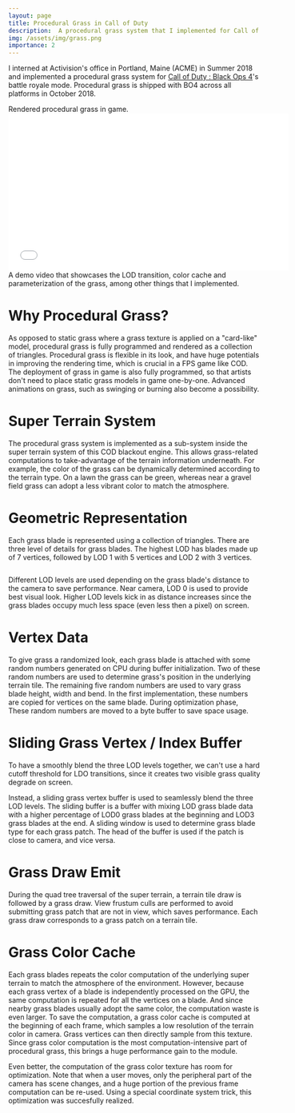 ```yaml
---
layout: page
title: Procedural Grass in Call of Duty
description:  A procedural grass system that I implemented for Call of Duty Black Ops 4 [Internship, Summer 2018]
img: /assets/img/grass.png
importance: 2
---
```


I interned at Activision's office in Portland, Maine (ACME) in Summer 2018 and implemented a procedural grass system for [Call of Duty : Black Ops 4](https://www.callofduty.com/blackops4)'s battle royale mode. Procedural grass is shipped with BO4 across all platforms in October 2018.



<div class="row">
    <div class="col-sm mt-3 mt-md-0">
        <img class="img-fluid rounded z-depth-1" src="{{ '/assets/projects/grass/down-Lake 1.png' | relative_url }}" alt="" title="example image"/>
    </div>
</div>
<div class="caption">
    Rendered procedural grass in game.
</div>


<div class="row justify-content-sm-center">
    <iframe class="rounded z-depth-1"  width="560" height="315" src="//www.youtube.com/embed/FXXzZuo9TPc" frameborder="0"> </iframe>

</div>
<div class="caption">
    A demo video that showcases the LOD transition, color cache and parameterization of the grass, among other things that I implemented.
</div>


# Why Procedural Grass?
  As opposed to static grass where a grass texture is applied on a "card-like" model, procedural grass is fully programmed and rendered as a collection of triangles. Procedural grass is flexible in its look, and have huge potentials in improving the rendering time, which is crucial in a FPS game like COD. The deployment of grass in game is also fully programmed, so that artists don't need to place static grass models in game one-by-one. Advanced animations on grass, such as swinging or burning also become a possibility.

# Super Terrain System
  The procedural grass system is implemented as a sub-system inside the super terrain system of this COD blackout engine. This allows grass-related computations to take-advantage of the terrain information underneath. For example, the color of the grass can be dynamically determined according to the terrain type. On a lawn the grass can be green, whereas near a gravel field grass can adopt a less vibrant color to match the atmosphere.   

# Geometric Representation
 Each grass blade is represented using a collection of triangles. There are three level of details for grass blades. The highest LOD has blades made up of 7 vertices, followed by LOD 1 with 5 vertices and LOD 2 with 3 vertices.

 <div class="row justify-content-sm-center">
 <img class="img-fluid rounded z-depth-1" src="{{ '/assets/projects/grass/bladeLod.svg?sanitize=1' | relative_url }}" alt="" title="example image"/>
</div>

Different LOD levels are used depending on the grass blade's distance to the camera to save performance. Near camera, LOD 0 is used to provide best visual look. Higher LOD levels kick in as distance increases since the grass blades occupy much less space (even less then a pixel) on screen.

# Vertex Data
 To give grass a randomized look, each grass blade is attached with some random numbers generated on CPU during buffer initialization. Two of these random numbers are used to determine grass's position in the underlying terrain tile. The remaining five random numbers are used to vary grass blade height, width and bend. In the first implementation, these numbers are copied for vertices on the same blade. During optimization phase, These random numbers are moved to a byte buffer to save space usage.

# Sliding Grass Vertex / Index Buffer
To have a smoothly blend the three LOD levels together, we can't use a hard cutoff threshold for LDO transitions, since it creates two visible grass quality degrade on screen.

Instead, a sliding grass vertex buffer is used to seamlessly blend the three LOD levels. The sliding buffer is a buffer with mixing LOD grass blade data with a higher percentage of LOD0 grass blades at the beginning and LOD3 grass blades at the end. A sliding window is used to determine grass blade type for each grass patch. The head of the buffer is used if the patch is close to camera, and vice versa.

# Grass Draw Emit
  During the quad tree traversal of the super terrain, a terrain tile draw is followed by a grass draw. View frustum culls are performed to avoid submitting grass patch that are not in view, which saves performance. Each grass draw corresponds to a grass patch on a terrain tile.

# Grass Color Cache
  Each grass blades repeats the color computation of the underlying super terrain to match the atmosphere of the environment. However, because each grass vertex of a blade is independently processed on the GPU, the same computation is repeated for all the vertices on a blade. And since nearby grass blades usually adopt the same color, the computation waste is even larger. To save the computation, a grass color cache is computed at the beginning of each frame, which samples a low resolution of the terrain color in camera. Grass vertices can then directly sample from this texture. Since grass color computation is the most computation-intensive part of procedural grass, this brings a huge performance gain to the module.

  Even better, the computation of the grass color texture has room for optimization. Note that when a user moves, only the peripheral part of the camera has scene changes, and a huge portion of the previous frame computation can be re-used. Using a special coordinate system trick, this optimization was succesfully realized.
